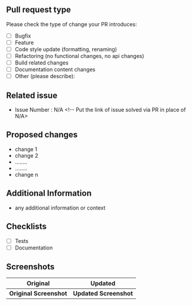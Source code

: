 <!-- Please refer to our contributing documentation for any questions on submitting a pull request, or let us know here if you need any help: https://github.com/CoolCoderz/atRentals/Contributing.md -->

## Pull request type
<!-- Please do not submit updates to dependencies unless it fixes an issue. --> 
<!-- Please try to limit your pull request to one type, submit multiple pull requests if needed. --> 

Please check the type of change your PR introduces:
- [ ] Bugfix
- [ ] Feature
- [ ] Code style update (formatting, renaming)
- [ ] Refactoring (no functional changes, no api changes)
- [ ] Build related changes
- [ ] Documentation content changes
- [ ] Other (please describe): 

## Related issue
- Issue Number : N/A <!-- Put the link of issue solved via PR in place of N/A>

## Proposed changes
- change 1
- change 2
- ........
- ........
- change n

## Additional Information
- any additional information or context

## Checklists
- [ ] Tests
- [ ] Documentation

## Screenshots
Original        |    Updated
:--------------:|:-----------:
**Original Screenshot**|**Updated Screenshot**
